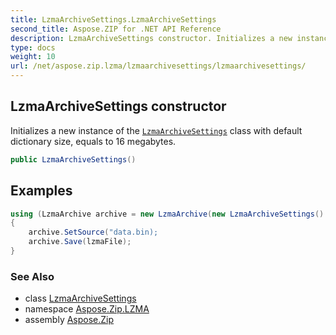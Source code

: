 ```yaml
---
title: LzmaArchiveSettings.LzmaArchiveSettings
second_title: Aspose.ZIP for .NET API Reference
description: LzmaArchiveSettings constructor. Initializes a new instance of the LzmaArchiveSettings class with default dictionary size equals to 16 megabytes
type: docs
weight: 10
url: /net/aspose.zip.lzma/lzmaarchivesettings/lzmaarchivesettings/
---
```

## LzmaArchiveSettings constructor

Initializes a new instance of the [`LzmaArchiveSettings`](../) class with default dictionary size, equals to 16 megabytes.

```csharp
public LzmaArchiveSettings()
```

## Examples

```csharp
using (LzmaArchive archive = new LzmaArchive(new LzmaArchiveSettings() { DictionarySize = 1048576 } )
{
    archive.SetSource("data.bin);
    archive.Save(lzmaFile);
}
```

### See Also

* class [LzmaArchiveSettings](../)
* namespace [Aspose.Zip.LZMA](../../lzmaarchivesettings/)
* assembly [Aspose.Zip](../../../)


